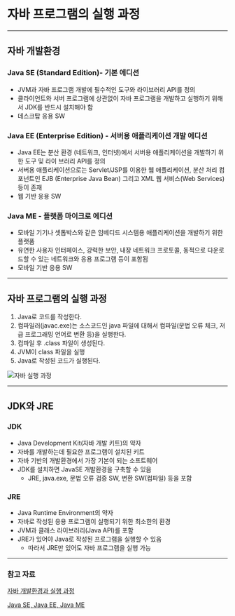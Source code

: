 # 자바 프로그램의 실행 과정

---

## 자바 개발환경

### Java SE (Standard Edition)- 기본 에디션
    
* JVM과 자바 프로그램 개발에 필수적인 도구와 라이브러리 API를 정의
* 클라이언트와 서버 프로그램에 상관없이 자바 프로그램을 개발하고 실행하기 위해서 JDK를 반드시 설치해야 함
* 데스크탑 응용 SW
    
### Java EE (Enterprise Edition) - 서버용 애플리케이션 개발 에디션
    
* Java EE는 분산 환경 (네트워크, 인터넷)에서 서버용 애플리케이션을 개발하기 위한 도구 및 라이 브러리 API를 정의
* 서버용 애플리케이션으로는 Servlet/JSP를 이용한 웹 애플리케이션, 분산 처리 컴포넌트인 EJB (Enterprise Java Bean) 그리고 XML 웹 서비스(Web Services) 등이 존재
* 웹 기반 응용 SW

### Java ME - 플랫폼 마이크로 에디션

* 모바일 기기나 셋톱박스와 같은 임베디드 시스템용 애플리케이션을 개발하기 위한 플랫폼
* 유연한 사용자 인터페이스, 강력한 보안, 내장 네트워크 프로토콜, 동적으로 다운로드할 수 있는 네트워크와 응용 프로그램 등이 포함됨
* 모바일 기반 응용 SW

---

## 자바 프로그램의 실행 과정

1. Java로 코드를 작성한다.
2. 컴파일러(javac.exe)는 소스코드인 java 파일에 대해서 컴파일(문법 오류 체크, 저급 프로그래밍 언어로 변환 등)을 실행한다.
3. 컴파일 후 .class 파일이 생성된다.
4. JVM이 class 파일을 실행
5. Java로 작성된 코드가 실행된다.

![자바 실행 과정](https://img1.daumcdn.net/thumb/R1280x0/?scode=mtistory2&fname=https%3A%2F%2Fblog.kakaocdn.net%2Fdn%2FdefQwA%2FbtshA0o2Pvm%2FeKvluJjLUgzjXZvnuVkeS0%2Fimg.webp)

---

## JDK와 JRE

### JDK

* Java Development Kit(자바 개발 키트)의 약자
* 자바를 개발하는데 필요한 프로그램이 설치된 키트
* 자바 기반의 개발환경에서 가장 기본이 되는 소프트웨어
* JDK를 설치하면 JavaSE 개발환경을 구축할 수 있음
    * JRE, java.exe, 문법 오류 검증 SW, 변환 SW(컴파일) 등을 포함 

### JRE

* Java Runtime Environment의 약자
* 자바로 작성된 응용 프로그램이 실행되기 위한 최소한의 환경
* JVM과 클래스 라이브러리(Java API)를 포함
* JRE가 있어야 Java로 작성된 프로그램을 실행할 수 있음
    * 따라서 JRE만 있어도 자바 프로그램을 실행 가능

---

### 참고 자료

[자바 개발환경과 실행 과정](https://icea.tistory.com/50)

[Java SE, Java EE, Java ME](https://velog.io/@kkj53051000/JAVA-Java-SE-Java-EE-Java-ME-%EC%B0%A8%EC%9D%B4%EC%A0%90%EC%9D%84-%EC%95%8C%EC%95%84%EB%B3%B4%EC%9E%90)